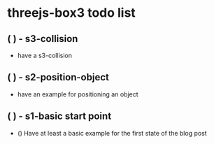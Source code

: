 # threejs-box3 todo list

## ( ) - s3-collision
* have a s3-collision

## ( ) - s2-position-object
* have an example for positioning an object

## ( ) - s1-basic start point
* () Have at least a basic example for the first state of the blog post

